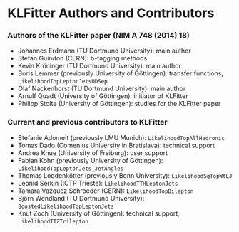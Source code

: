 # KLFitter Authors and Contributors

### Authors of the KLFitter paper (NIM A 748 (2014) 18)

- Johannes Erdmann (TU Dortmund University): main author
- Stefan Guindon (CERN): b-tagging methods
- Kevin Kröninger (TU Dortmund University): main author
- Boris Lemmer (previously University of Göttingen): transfer functions, `LikelihoodTopLeptonJetsUDSep`
- Olaf Nackenhorst (TU Dortmund University): main author
- Arnulf Quadt (University of Göttingen): initiator of KLFitter
- Philipp Stolte (University of Göttingen): studies for the KLFitter paper

### Current and previous contributors to KLFitter

- Stefanie Adomeit (previously LMU Munich): `LikelihoodTopAllHadronic`
- Tomas Dado (Comenius University in Bratislava): technical support
- Andrea Knue (University of Freiburg): user support
- Fabian Kohn (previously University of Göttingen): `LikelihoodTopLeptonJets_JetAngles`
- Thomas Loddenkötter (previously Bonn University): `LikelihoodSgTopWtLJ`
- Leonid Serkin (ICTP Trieste): `LikelihoodTTHLeptonJets`
- Tamara Vazquez Schroeder (CERN): `LikelihoodTopDilepton`
- Björn Wendland (TU Dortmund University): `BoostedLikelihoodTopLeptonJets`
- Knut Zoch (University of Göttingen): technical support, `LikelihoodTTZTrilepton`